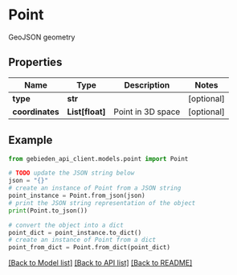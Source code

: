 # Point

GeoJSON geometry

## Properties

Name | Type | Description | Notes
------------ | ------------- | ------------- | -------------
**type** | **str** |  | [optional] 
**coordinates** | **List[float]** | Point in 3D space | [optional] 

## Example

```python
from gebieden_api_client.models.point import Point

# TODO update the JSON string below
json = "{}"
# create an instance of Point from a JSON string
point_instance = Point.from_json(json)
# print the JSON string representation of the object
print(Point.to_json())

# convert the object into a dict
point_dict = point_instance.to_dict()
# create an instance of Point from a dict
point_from_dict = Point.from_dict(point_dict)
```
[[Back to Model list]](../README.md#documentation-for-models) [[Back to API list]](../README.md#documentation-for-api-endpoints) [[Back to README]](../README.md)


